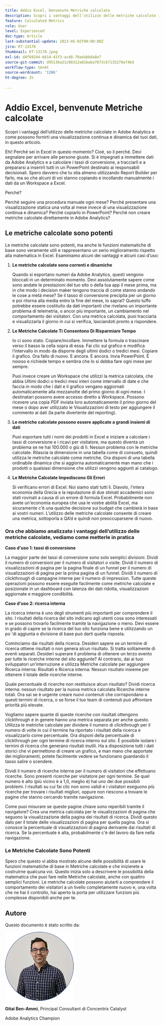 ```yaml
---
title: Addio Excel, benvenute Metriche calcolate
description: Scopri i vantaggi dell’utilizzo delle metriche calcolate in Adobe Analytics e come possono fornirti una visualizzazione continua e dinamica dei tuoi dati, in questo articolo.
feature: Calculated Metrics
role: User
level: Experienced
doc-type: Article
last-substantial-update: 2023-05-02T00:00:00Z
jira: KT-13178
thumbnail: KT-13178.jpeg
exl-id: d4f69244-6614-41f3-ac48-70adabb8a8e7
source-git-commit: d95136a21c08312a81baba7673cb7135270af4bd
workflow-type: tm+mt
source-wordcount: '1286'
ht-degree: 2%

---
```


# Addio Excel, benvenute Metriche calcolate

Scopri i vantaggi dell’utilizzo delle metriche calcolate in Adobe Analytics e come possono fornirti una visualizzazione continua e dinamica dei tuoi dati, in questo articolo.

Ehi! Perché sei in Excel in questo momento? Cioè, so il perché. Devi segnalare per arrivare alle persone giuste. Si è impegnati a immettere dati da Adobe Analytics e a calcolare i tassi di conversione, a tracciarli e a prepararsi a inserirli tutti in un PowerPoint destinato ai responsabili decisionali. Spero davvero che tu stia almeno utilizzando Report Builder per farlo, ma so che alcuni di voi stanno copiando e incollando manualmente i dati da un Workspace a Excel.

Perché?

Perché seguire una procedura manuale ogni mese? Perché presentare una visualizzazione statica una volta al mese invece di una visualizzazione continua e dinamica? Perché copiarlo in PowerPoint? Perché non creare metriche calcolate direttamente in Adobe Analytics?

## Le metriche calcolate sono potenti

Le metriche calcolate sono potenti, ma anche le funzioni matematiche di base sono veramente utili e rappresentano un serio miglioramento rispetto alla matematica in Excel. Esaminiamo alcuni dei vantaggi e alcuni casi d’uso:

1. **Le metriche calcolate sono correnti e dinamiche**

   Quando si esportano numeri da Adobe Analytics, questi vengono bloccati in un determinato momento. Devi assolutamente sapere come sono andate le prestazioni del tuo sito o della tua app il mese prima, ma in che modo i decision maker tengono traccia di come stanno andando le cose a metà mese? Se il tasso di conversione precipita per un giorno e poi ritorna alla media entro la fine del mese, lo saprai? Questo tuffo potrebbe essere costituito da dati importanti che rivelano un importante problema di telemetria, o ancor più importante, un cambiamento nel comportamento dei visitatori. Con una metrica calcolata, puoi tracciarla e visualizzarla il giorno in cui si verifica, lasciandoti pronto a rispondere.

1. **Le Metriche Calcolate Ti Consentono Di Risparmiare Tempo**

   Io ci sono stato. Copiare/incollare. Immettere la formula o trascinare verso il basso la cella sopra di essa. Fai clic sul grafico e modifica l’intervallo in modo da disporre degli ultimi dodici o tredici mesi. Copiare il grafico. Ora fallo di nuovo. E ancora. E ancora. Invia PowerPoint. È noioso e richiede tempo e sembra che lo si debba fare ogni mese per sempre.

   Puoi invece creare un Workspace che utilizzi la metrica calcolata, che abbia Ultimi dodici o tredici mesi interi come intervallo di date e che faccia in modo che i dati e il grafico vengano aggiornati automaticamente alla mezzanotte del primo giorno di ogni mese. I destinatari possono avere accesso diretto a Workspace. Possono ricevere una copia PDF inviata loro automaticamente il primo giorno del mese o dopo aver utilizzato le Visualizzazioni di testo per aggiungere il commento ai dati (la parte divertente del reporting).

1. **Le metriche calcolate possono essere applicate a grandi insiemi di dati**

   Puoi esportare tutti i nomi dei prodotti in Excel e iniziare a calcolare i tassi di conversione e i ricavi per visitatore, ma questo diventa un problema se ne hai 100.000 o giù di lì. Nessun problema con le metriche calcolate. Rilascia la dimensione in una tabella come di consueto, quindi utilizza le metriche calcolate come metriche. Ora disponi di una tabella ordinabile dinamica che si aggiorna automaticamente man mano che i prodotti o qualsiasi dimensione che utilizzi vengono aggiunti al catalogo.

1. **Le Metriche Calcolate Impediscono Gli Errori**

   Si verificano errori di Excel. Noi siamo stati tutti lì. Diavolo, l&#39;intera economia della Grecia e la reputazione di due stimati accademici sono stati rovinati a causa di un errore di formula Excel. Probabilmente non avete un&#39;economia europea che usa le vostre abilità Excel, ma sicuramente c&#39;è una qualche decisione sui budget che cambierà in base ai vostri numeri. L’utilizzo delle metriche calcolate consente di creare una metrica, sottoporla a QA’d e quindi non preoccuparsene di nuovo.

### Ora che abbiamo analizzato i vantaggi dell’utilizzo delle metriche calcolate, vediamo come metterle in pratica

**Caso d&#39;uso 1: tassi di conversione**

La maggior parte dei tassi di conversione sono solo semplici divisioni. Dividi il numero di conversioni per il numero di visitatori o visite. Dividi il numero di visualizzazioni di pagina per la pagina finale di un funnel per il numero di visualizzazioni di pagina per la prima pagina di un funnel. Dividi il numero di clickthrough di campagne interne per il numero di impression. Tutte queste operazioni possono essere eseguite facilmente come metriche calcolate e posizionate in un dashboard con latenza dei dati ridotta, visualizzazioni aggiornate e maggiore condibilità.

**Caso d&#39;uso 2: ricerca interna**

La ricerca interna è uno degli strumenti più importanti per comprendere il sito. I risultati della ricerca del sito indicano agli utenti cosa sono interessati e se possono trovarlo facilmente tramite la navigazione o meno. Devi essere in grado di capire se la ricerca del tuo sito funziona bene e utilizzando un po &#39;di aggiunta e divisione di base può darti quella risposta.

Cominciamo dai risultati della ricerca. Desideri sapere se un termine di ricerca ottiene risultati o non genera alcun risultato. Si tratta solitamente di eventi separati. Desideri superare il problema di ottenere un terzo evento per tutte le ricerche interne del sito aggiunte? Al contrario, dai ai tuoi sviluppatori un’interruzione e utilizza Metriche calcolate per aggiungere Ricerca interna: Risultati e Ricerca interna: Nessun risultato insieme per ottenere il totale delle ricerche interne.

Quale percentuale di ricerche non restituisce alcun risultato? Dividi ricerca interna: nessun risultato per la nuova metrica calcolata Ricerche interne totali. Ora sai se è urgente creare nuovi contenuti che corrispondano a questi termini di ricerca, o se forse il tuo team di contenuti può affrontare priorità più elevate.

Vogliamo sapere quante di queste ricerche con risultati ottengono clickthrough e in genere hanno una metrica separata per anche questo. Utilizza le metriche calcolate per dividere il numero di clickthrough per il numero di volte in cui il termine ha riportato i risultati della ricerca e visualizzarlo come percentuale. Ora disponi della percentuale di clickthrough per ogni termine di ricerca interno sul sito. È possibile isolare i termini di ricerca che generano risultati inutili. Ha a disposizione tutti i dati storici che vi permettono di creare un grafico, e man mano che apportate dei miglioramenti, potete facilmente vedere se funzionano guardando il tasso salire o scendere.

Dividi il numero di ricerche interne per il numero di visitatori che effettuano ricerche. Sono presenti ricerche per visitatore per ogni termine. Se quel numero è alto (più vicino è a 1,0, meglio è) hai uno dei due possibili problemi. I risultati su cui fai clic non sono validi e i visitatori eseguono più ricerche per trovare i risultati migliori, oppure non riescono a trovare le pagine che stanno cercando tramite navigazione.

Come puoi misurare se queste pagine chiave sono reperibili tramite il navigatore? Crea una metrica calcolata per le visualizzazioni di pagina che seguono la visualizzazione della pagina dei risultati di ricerca. Dividi questo dato per il totale delle visualizzazioni di pagina per quella pagina. Ora si conosce la percentuale di visualizzazioni di pagina derivante dai risultati di ricerca. Se la percentuale è alta, probabilmente c&#39;è del lavoro da fare nella navigazione.

### Le Metriche Calcolate Sono Potenti

Spero che questo vi abbia mostrato alcune delle possibilità di usare le funzioni matematiche di base in Metriche calcolate e che inizierete a costruirne qualcuna voi. Questo inizia solo a descrivere le possibilità della matematica che puoi fare nelle Metriche calcolate, anche con quattro semplici funzioni. Le metriche calcolate possono aiutarti a comprendere il comportamento dei visitatori a un livello completamente nuovo e, una volta che ne hai il controllo, hai aperto la porta per utilizzare funzioni più complesse disponibili anche per te.

## Autore

Questo documento è stato scritto da:

![Headshot Gittai](assets/gittai.png)

**Gitai Ben-Ammi**, Principal Consultant di Concentrix Catalyst

Adobe Analytics Champion
